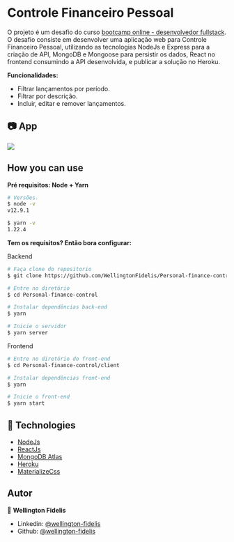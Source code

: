 # Controle Financeiro Pessoal

O projeto é um desafio do curso [bootcamp online - desenvolvedor fullstack](https://www.igti.com.br/custom/bootcamp-desenvolvedor-full-stack/). O desafio consiste em desenvolver uma aplicação web para Controle Financeiro Pessoal, utilizando as tecnologias NodeJs e Express para a criação de API, MongoDB e Mongoose para persistir os dados, React no frontend consumindo a API desenvolvida, e publicar a solução no Heroku.

**Funcionalidades:**

- Filtrar lançamentos por período.
- Filtrar por descrição.
- Incluir, editar e remover lançamentos.

## 📷 App

![](https://ik.imagekit.io/0hmjtnwyvn/bootcamp-igti/app-finapp_bq8S1njs5.gif)


## How you can use

**Pré requisitos: Node + Yarn**

```bash
# Versões.
$ node -v
v12.9.1

$ yarn -v
1.22.4
```

**Tem os requisitos? Então bora configurar:**

Backend

```bash
# Faça clone do repositorio
$ git clone https://github.com/WellingtonFidelis/Personal-finance-control.git

# Entre no diretório
$ cd Personal-finance-control

# Instalar dependências back-end
$ yarn

# Inicie o servidor
$ yarn server
```

Frontend

```bash
# Entre no diretório do front-end
$ cd Personal-finance-control/client

# Instalar dependências front-end
$ yarn

# Inicie o front-end
$ yarn start
```

## 🔧 Technologies

- [NodeJs](https://nodejs.org/)
- [ReactJs](https://reactjs.org/)
- [MongoDB Atlas](https://www.mongodb.com/)
- [Heroku](https://www.heroku.com/)
- [MaterializeCss](https://materializecss.com/)

## Autor

👤 **Wellington Fidelis**

- Linkedin: [@wellington-fidelis](https://www.linkedin.com/in/wellington-fidelis-7b02b167/)
- Github: [@wellington-fidelis](https://github.com/WellingtonFidelis)

